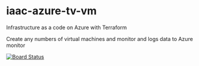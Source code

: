 # iaac-azure-tv-vm

Infrastructure as a code on Azure with Terraform

Create any numbers of virtual machines and monitor and logs data to Azure monitor

[![Board Status](https://dev.azure.com/fpittelodevops/80313ca3-d18a-43bc-8e82-dc2a76016918/72367540-78b2-4237-a557-f74ceb62ae00/_apis/work/boardbadge/4d0d3ed7-8555-4e12-b645-65b674316b4c?columnOptions=1)](https://dev.azure.com/fpittelodevops/80313ca3-d18a-43bc-8e82-dc2a76016918/_boards/board/t/72367540-78b2-4237-a557-f74ceb62ae00/Microsoft.RequirementCategory/)